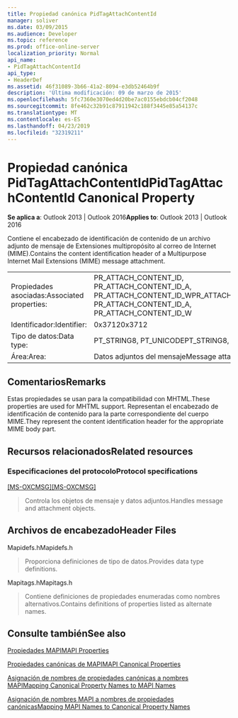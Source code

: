 ```yaml
---
title: Propiedad canónica PidTagAttachContentId
manager: soliver
ms.date: 03/09/2015
ms.audience: Developer
ms.topic: reference
ms.prod: office-online-server
localization_priority: Normal
api_name:
- PidTagAttachContentId
api_type:
- HeaderDef
ms.assetid: 46f31089-3b66-41a2-8094-e3db52464b9f
description: 'Última modificación: 09 de marzo de 2015'
ms.openlocfilehash: 5fc7360e3070ed4d20be7ac0155ebdcb04cf2048
ms.sourcegitcommit: 8fe462c32b91c87911942c188f3445e85a54137c
ms.translationtype: MT
ms.contentlocale: es-ES
ms.lasthandoff: 04/23/2019
ms.locfileid: "32319211"
---
```

# <a name="pidtagattachcontentid-canonical-property"></a><span data-ttu-id="ac66c-103">Propiedad canónica PidTagAttachContentId</span><span class="sxs-lookup"><span data-stu-id="ac66c-103">PidTagAttachContentId Canonical Property</span></span>

  
  
<span data-ttu-id="ac66c-104">**Se aplica a**: Outlook 2013 | Outlook 2016</span><span class="sxs-lookup"><span data-stu-id="ac66c-104">**Applies to**: Outlook 2013 | Outlook 2016</span></span> 
  
<span data-ttu-id="ac66c-105">Contiene el encabezado de identificación de contenido de un archivo adjunto de mensaje de Extensiones multipropósito al correo de Internet (MIME).</span><span class="sxs-lookup"><span data-stu-id="ac66c-105">Contains the content identification header of a Multipurpose Internet Mail Extensions (MIME) message attachment.</span></span> 
  
|||
|:-----|:-----|
|<span data-ttu-id="ac66c-106">Propiedades asociadas:</span><span class="sxs-lookup"><span data-stu-id="ac66c-106">Associated properties:</span></span>  <br/> |<span data-ttu-id="ac66c-107">PR_ATTACH_CONTENT_ID, PR_ATTACH_CONTENT_ID_A, PR_ATTACH_CONTENT_ID_W</span><span class="sxs-lookup"><span data-stu-id="ac66c-107">PR_ATTACH_CONTENT_ID, PR_ATTACH_CONTENT_ID_A, PR_ATTACH_CONTENT_ID_W</span></span>  <br/> |
|<span data-ttu-id="ac66c-108">Identificador:</span><span class="sxs-lookup"><span data-stu-id="ac66c-108">Identifier:</span></span>  <br/> |<span data-ttu-id="ac66c-109">0x3712</span><span class="sxs-lookup"><span data-stu-id="ac66c-109">0x3712</span></span>  <br/> |
|<span data-ttu-id="ac66c-110">Tipo de datos:</span><span class="sxs-lookup"><span data-stu-id="ac66c-110">Data type:</span></span>  <br/> |<span data-ttu-id="ac66c-111">PT_STRING8, PT_UNICODE</span><span class="sxs-lookup"><span data-stu-id="ac66c-111">PT_STRING8, PT_UNICODE</span></span>  <br/> |
|<span data-ttu-id="ac66c-112">Área:</span><span class="sxs-lookup"><span data-stu-id="ac66c-112">Area:</span></span>  <br/> |<span data-ttu-id="ac66c-113">Datos adjuntos del mensaje</span><span class="sxs-lookup"><span data-stu-id="ac66c-113">Message attachment</span></span>  <br/> |
   
## <a name="remarks"></a><span data-ttu-id="ac66c-114">Comentarios</span><span class="sxs-lookup"><span data-stu-id="ac66c-114">Remarks</span></span>

<span data-ttu-id="ac66c-115">Estas propiedades se usan para la compatibilidad con MHTML.</span><span class="sxs-lookup"><span data-stu-id="ac66c-115">These properties are used for MHTML support.</span></span> <span data-ttu-id="ac66c-116">Representan el encabezado de identificación de contenido para la parte correspondiente del cuerpo MIME.</span><span class="sxs-lookup"><span data-stu-id="ac66c-116">They represent the content identification header for the appropriate MIME body part.</span></span> 
  
## <a name="related-resources"></a><span data-ttu-id="ac66c-117">Recursos relacionados</span><span class="sxs-lookup"><span data-stu-id="ac66c-117">Related resources</span></span>

### <a name="protocol-specifications"></a><span data-ttu-id="ac66c-118">Especificaciones del protocolo</span><span class="sxs-lookup"><span data-stu-id="ac66c-118">Protocol specifications</span></span>

<span data-ttu-id="ac66c-119">[[MS-OXCMSG]](https://msdn.microsoft.com/library/7fd7ec40-deec-4c06-9493-1bc06b349682%28Office.15%29.aspx)</span><span class="sxs-lookup"><span data-stu-id="ac66c-119">[[MS-OXCMSG]](https://msdn.microsoft.com/library/7fd7ec40-deec-4c06-9493-1bc06b349682%28Office.15%29.aspx)</span></span>
  
> <span data-ttu-id="ac66c-120">Controla los objetos de mensaje y datos adjuntos.</span><span class="sxs-lookup"><span data-stu-id="ac66c-120">Handles message and attachment objects.</span></span>
    
## <a name="header-files"></a><span data-ttu-id="ac66c-121">Archivos de encabezado</span><span class="sxs-lookup"><span data-stu-id="ac66c-121">Header Files</span></span>

<span data-ttu-id="ac66c-122">Mapidefs.h</span><span class="sxs-lookup"><span data-stu-id="ac66c-122">Mapidefs.h</span></span>
  
> <span data-ttu-id="ac66c-123">Proporciona definiciones de tipo de datos.</span><span class="sxs-lookup"><span data-stu-id="ac66c-123">Provides data type definitions.</span></span>
    
<span data-ttu-id="ac66c-124">Mapitags.h</span><span class="sxs-lookup"><span data-stu-id="ac66c-124">Mapitags.h</span></span>
  
> <span data-ttu-id="ac66c-125">Contiene definiciones de propiedades enumeradas como nombres alternativos.</span><span class="sxs-lookup"><span data-stu-id="ac66c-125">Contains definitions of properties listed as alternate names.</span></span>
    
## <a name="see-also"></a><span data-ttu-id="ac66c-126">Consulte también</span><span class="sxs-lookup"><span data-stu-id="ac66c-126">See also</span></span>



[<span data-ttu-id="ac66c-127">Propiedades MAPI</span><span class="sxs-lookup"><span data-stu-id="ac66c-127">MAPI Properties</span></span>](mapi-properties.md)
  
[<span data-ttu-id="ac66c-128">Propiedades canónicas de MAPI</span><span class="sxs-lookup"><span data-stu-id="ac66c-128">MAPI Canonical Properties</span></span>](mapi-canonical-properties.md)
  
[<span data-ttu-id="ac66c-129">Asignación de nombres de propiedades canónicas a nombres MAPI</span><span class="sxs-lookup"><span data-stu-id="ac66c-129">Mapping Canonical Property Names to MAPI Names</span></span>](mapping-canonical-property-names-to-mapi-names.md)
  
[<span data-ttu-id="ac66c-130">Asignación de nombres MAPI a nombres de propiedades canónicas</span><span class="sxs-lookup"><span data-stu-id="ac66c-130">Mapping MAPI Names to Canonical Property Names</span></span>](mapping-mapi-names-to-canonical-property-names.md)

